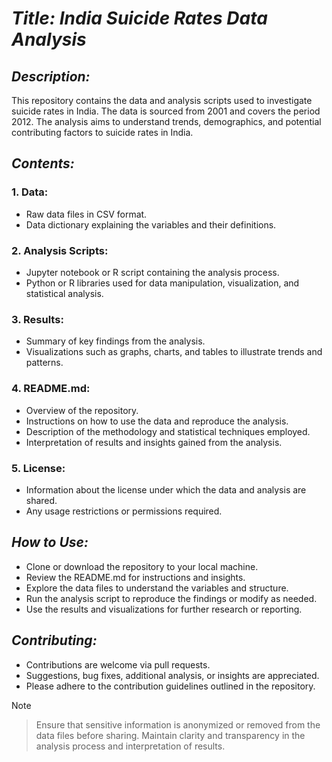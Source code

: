 # ***Title: India Suicide Rates Data Analysis***

##  ***Description:***
This repository contains the data and analysis scripts used to investigate suicide rates in India. The data is sourced from 2001 and covers the period 2012. The analysis aims to understand trends, demographics, and potential contributing factors to suicide rates in India.

## ***Contents:***

### 1. Data:

  * Raw data files in CSV format.
  * Data dictionary explaining the variables and their definitions.
  
### 2. Analysis Scripts:

  * Jupyter notebook or R script containing the analysis process.
 *  Python or R libraries used for data manipulation, visualization, and statistical analysis.
  
### 3. Results:

 *  Summary of key findings from the analysis.
 *  Visualizations such as graphs, charts, and tables to illustrate trends and patterns.
  
### 4. README.md:

  * Overview of the repository.
  * Instructions on how to use the data and reproduce the analysis.
  * Description of the methodology and statistical techniques employed.
  * Interpretation of results and insights gained from the analysis.

### 5. License:

  * Information about the license under which the data and analysis are shared.
  * Any usage restrictions or permissions required.
  
## ***How to Use:***

* Clone or download the repository to your local machine.
* Review the README.md for instructions and insights.
* Explore the data files to understand the variables and structure.
* Run the analysis script to reproduce the findings or modify as needed.
* Use the results and visualizations for further research or reporting.

## ***Contributing:***

* Contributions are welcome via pull requests.
* Suggestions, bug fixes, additional analysis, or insights are appreciated.
* Please adhere to the contribution guidelines outlined in the repository.




> [!NOTE]

> Ensure that sensitive information is anonymized or removed from the data files before sharing.
Maintain clarity and transparency in the analysis process and interpretation of results.




